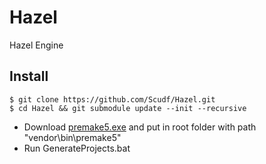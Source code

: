 # Hazel
Hazel Engine

## Install 

```console
$ git clone https://github.com/Scudf/Hazel.git
$ cd Hazel && git submodule update --init --recursive
```
* Download [premake5.exe](https://github.com/gabime/spdlog/blob/v1.x/example/CMakeLists.txt) and put in root folder with path "vendor\bin\premake5\"
* Run GenerateProjects.bat

